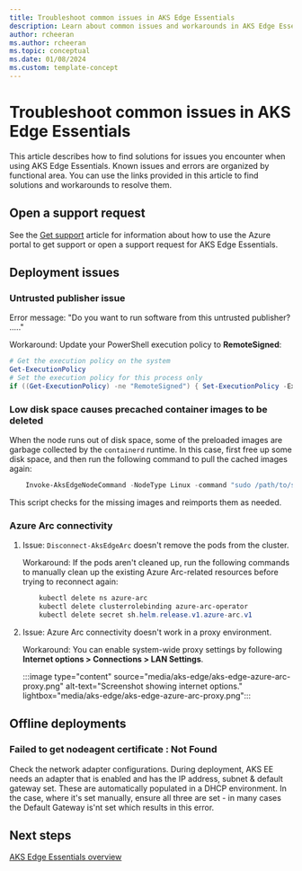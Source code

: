 ```yaml
---
title: Troubleshoot common issues in AKS Edge Essentials 
description: Learn about common issues and workarounds in AKS Edge Essentials. 
author: rcheeran
ms.author: rcheeran
ms.topic: conceptual
ms.date: 01/08/2024
ms.custom: template-concept
---
```


# Troubleshoot common issues in AKS Edge Essentials

This article describes how to find solutions for issues you encounter when using AKS Edge Essentials. Known issues and errors are organized by functional area. You can use the links provided in this article to find solutions and workarounds to resolve them.

## Open a support request

See the [Get support](/azure/aks/hybrid/help-support?tabs=aksee) article for information about how to use the Azure portal to get support or open a support request for AKS Edge Essentials.

## Deployment issues

### Untrusted publisher issue

Error message: "Do you want to run software from this untrusted publisher? ....."

Workaround: Update your PowerShell execution policy to **RemoteSigned**:

```powershell
# Get the execution policy on the system
Get-ExecutionPolicy
# Set the execution policy for this process only
if ((Get-ExecutionPolicy) -ne "RemoteSigned") { Set-ExecutionPolicy -ExecutionPolicy RemoteSigned -Scope Process -Force }
```

### Low disk space causes precached container images to be deleted

When the node runs out of disk space, some of the preloaded images are garbage collected by the `containerd` runtime. In this case, first free up some disk space, and then run the following command to pull the cached images again:

```powershell
    Invoke-AksEdgeNodeCommand -NodeType Linux -command "sudo /path/to/script/reimport-ci.sh
```

This script checks for the missing images and reimports them as needed.

### Azure Arc connectivity

1. Issue: `Disconnect-AksEdgeArc` doesn't remove the pods from the cluster.

   Workaround: If the pods aren't cleaned up, run the following commands to manually clean up the existing Azure Arc-related resources before trying to reconnect again:

   ```powershell
       kubectl delete ns azure-arc
       kubectl delete clusterrolebinding azure-arc-operator
       kubectl delete secret sh.helm.release.v1.azure-arc.v1
   ```

2. Issue: Azure Arc connectivity doesn't work in a proxy environment.

   Workaround: You can enable system-wide proxy settings by following **Internet options > Connections > LAN Settings**.

   :::image type="content" source="media/aks-edge/aks-edge-azure-arc-proxy.png" alt-text="Screenshot showing internet options." lightbox="media/aks-edge/aks-edge-azure-arc-proxy.png":::

## Offline deployments

###   Failed to get nodeagent certificate : Not Found

Check the network adapter configurations. During deployment, AKS EE needs an adapter that is enabled and has the IP address, subnet & default gateway set. These are automatically populated in a DHCP environment. In the case, where it's set manually, ensure all three are set - in many cases the Default Gateway is'nt set which results in this error. 

## Next steps

[AKS Edge Essentials overview](aks-edge-overview.md)
